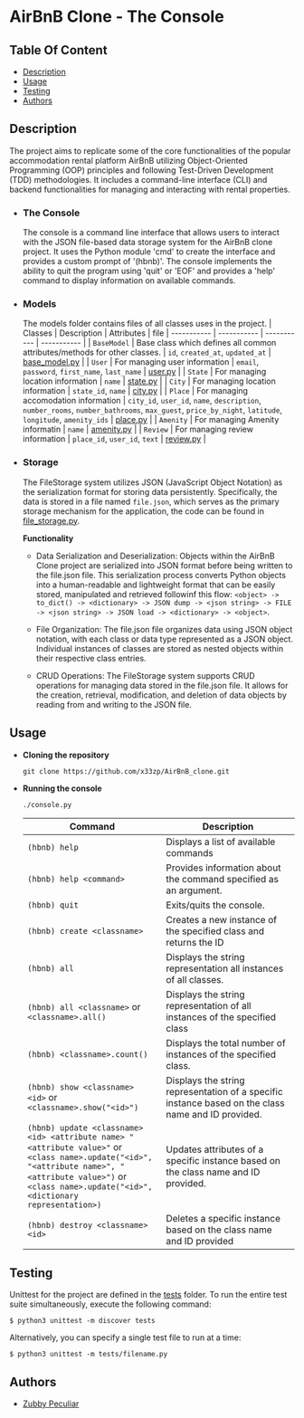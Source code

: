 # AirBnB Clone - The Console

## Table Of Content
- [Description](#description)
- [Usage](#usage)
- [Testing](#testing)
- [Authors](#authors)

## Description <a name="description">
The project aims to replicate some of the core functionalities of the popular accommodation rental platform AirBnB utilizing Object-Oriented Programming (OOP) principles and following Test-Driven Development (TDD) methodologies. It includes a command-line interface (CLI) and backend functionalities for managing and interacting with rental properties.

- ### The Console
   The console is a command line interface that allows users to interact with the JSON file-based data storage system for the AirBnB clone project. It uses the Python module 'cmd' to create the interface and provides a custom prompt of '(hbnb)'. The console implements the ability to quit the program using 'quit' or 'EOF' and provides a 'help' command to display information on available commands.

- ### Models
  The models folder contains files of all classes uses in the project.
  | Classes | Description | Attributes | file
  | ----------- | ----------- | ----------- | ----------- |
  | `BaseModel` | Base class which defines all common attributes/methods for other classes. | `id`, `created_at`, `updated_at` | [base_model.py](https://github.com/x33zp/AirBnB_clone/blob/main/models/base_model.py) |
  | `User` | For managing user information | `email`, `password`, `first_name`, `last_name` | [user.py](https://github.com/x33zp/AirBnB_clone/blob/main/models/user.py) |
  | `State` | For managing location information | `name` | [state.py](https://github.com/x33zp/AirBnB_clone/blob/main/models/state.py) |
  | `City` | For managing location information | `state_id`, `name` | [city.py](https://github.com/x33zp/AirBnB_clone/blob/main/models/city.py) |
  | `Place` |  For managing accomodation information | `city_id`, `user_id`, `name`, `description`, `number_rooms`, `number_bathrooms`, `max_guest`, `price_by_night`, `latitude`, `longitude`, `amenity_ids` | [place.py](https://github.com/x33zp/AirBnB_clone/blob/main/models/place.py) |
  | `Amenity` | For managing Amenity informatin | `name` | [amenity.py](https://github.com/x33zp/AirBnB_clone/blob/main/models/amenity.py) |
  | `Review` | For managing review information | `place_id`, `user_id`, `text` | [review.py](https://github.com/x33zp/AirBnB_clone/blob/main/models/review.py) |

- ### Storage
  The FileStorage system utilizes JSON (JavaScript Object Notation) as the serialization format for storing data persistently. Specifically, the data is stored in a file named `file.json`, which serves as the primary storage mechanism for the application, the code can be found in [file_storage.py](https://github.com/x33zp/AirBnB_clone/blob/main/models/engine/file_storage.py).

  **Functionality**
  - Data Serialization and Deserialization: Objects within the AirBnB Clone project are serialized into JSON format before being written to the file.json file. This serialization process converts Python objects into a human-readable and lightweight format that can be easily stored, manipulated and retrieved followinf this flow: `<object> -> to_dict() -> <dictionary> -> JSON dump -> <json string> -> FILE -> <json string> -> JSON load -> <dictionary> -> <object>`.

  - File Organization: The file.json file organizes data using JSON object notation, with each class or data type represented as a JSON object. Individual instances of classes are stored as nested objects within their respective class entries.

  - CRUD Operations: The FileStorage system supports CRUD operations for managing data stored in the file.json file. It allows for the creation, retrieval, modification, and deletion of data objects by reading from and writing to the JSON file.


## Usage <a name="usage">
- **Cloning the repository**
  ```
  git clone https://github.com/x33zp/AirBnB_clone.git
  ```

- **Running the console**
  ```
  ./console.py
  ```

  | Command | Description |
  | ----------- | ----------- |
  | `(hbnb) help ` | Displays a list of available commands |
  | `(hbnb) help <command>` | Provides information about the command specified as an argument. |
  | `(hbnb) quit` | Exits/quits the console. |
  | `(hbnb) create <classname>` | Creates a new instance of the specified class and returns the ID |
  | `(hbnb) all` | Displays the string representation all instances of all classes. |
  | `(hbnb) all <classname>` or <br>  `<classname>.all()` | Displays the string representation of all instances of the specified class |
  | `(hbnb) <classname>.count()` | Displays the total number of instances of the specified class. |
  | `(hbnb) show <classname> <id>` or <br> `<classname>.show("<id>")` | Displays the string representation of a specific instance based on the class name and ID provided. |
  | `(hbnb) update <classname> <id> <attribute name> "<attribute value>"` or <br> `<class name>.update("<id>", "<attribute name>", "<attribute value>")` or <br> `<class name>.update("<id>", <dictionary representation>)` | Updates attributes of a specific instance based on the class name and ID provided.  |
  | `(hbnb) destroy <classname> <id>` | Deletes a specific instance based on the class name and ID provided |

## Testing <a name="testing">
Unittest for the project are defined in the [tests](https://github.com/x33zp/AirBnB_clone/tree/main/tests) folder. To run the entire test suite simultaneously, execute the following command:
```
$ python3 unittest -m discover tests
```
Alternatively, you can specify a single test file to run at a time:
```
$ python3 unittest -m tests/filename.py
```

## Authors <a name="authors">
- [Zubby Peculiar](https://github.com/x33zp)